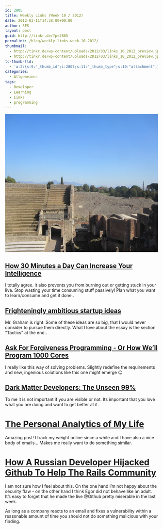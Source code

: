 ```yaml
---
id: 2805
title: Weekly Links (Week 10 / 2012)
date: 2012-03-11T14:38:00+00:00
author: SES
layout: post
guid: http://tinkr.de/?p=2805
permalink: /blog/weekly-links-week-10-2012/
thumbnail:
  - http://tinkr.de/wp-content/uploads/2012/03/links_10_2012_preview.jpg
  - http://tinkr.de/wp-content/uploads/2012/03/links_10_2012_preview.jpg
tc-thumb-fld:
  - 'a:2:{s:9:"_thumb_id";i:2807;s:11:"_thumb_type";s:10:"attachment";}'
categories:
  - Allgemeines
tags:
  - Developer
  - Learning
  - Links
  - programming
---
```

<img loading="lazy" src="/assets/2012/03/links_10_2012.jpg" width="606" height="455" alt="" />

## [How 30 Minutes a Day Can Increase Your Intelligence](http://www.lifehack.org/articles/lifehack/how-half-an-hour-a-day-can-increase-your-intelligence.html)

I totally agree. It also prevents you from burning out or getting stuck in your live. Stop wasting your time consuming stuff passively! Plan what you want to learn/consume and get it done..

## [Frighteningly ambitious startup ideas](http://paulgraham.com/ambitious.html)

Mr. Graham is right. Some of these ideas are so big, that I would never consider to pursue them directly. What I love about the essay is the section &ldquo;Tactics&rdquo; at the end..

## [Ask For Forgiveness Programming - Or How We&rsquo;ll Program 1000 Cores](http://highscalability.com/blog/2012/3/6/ask-for-forgiveness-programming-or-how-well-program-1000-cor.html)

I really like this way of solving problems. Slightly redefine the requirements and new, ingenious solutions like this one might emerge 😉

## [Dark Matter Developers: The Unseen 99%](http://www.hanselman.com/blog/DarkMatterDevelopersTheUnseen99.aspx)

To me it is not important if you are visible or not. Its important that you love what you are doing and want to get better at it.

# [The Personal Analytics of My Life](http://blog.stephenwolfram.com/2012/03/the-personal-analytics-of-my-life/)

Amazing post! I track my weight online since a while and I have also a nice body of emails… Makes me really want to do something similar.

# [How A Russian Developer Hijacked Github To Help The Rails Community](http://tech.li/2012/03/how-a-russian-developer-hijacked-github-to-help-the-rails-community/)

I am not sure how I feel about this. On the one hand i&rsquo;m not happy about the security flaw - on the other hand I think Egor did not behave like an adult. It&rsquo;s easy to forget that he made the live @Github pretty miserable in the last week.

As long as a company reacts to an email and fixes a vulnerability within a reasonable amount of time you should not do something malicious with your finding.
